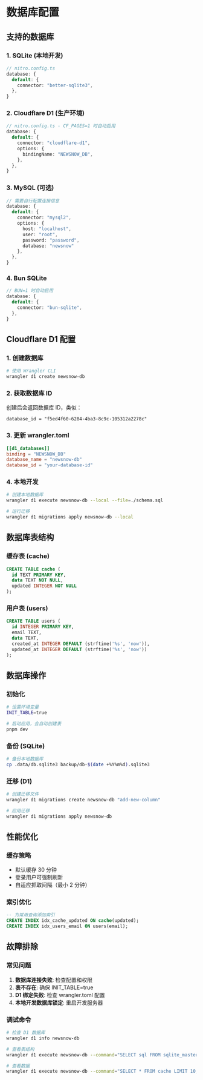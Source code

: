 # 数据库配置

## 支持的数据库

### 1. SQLite (本地开发)
```typescript
// nitro.config.ts
database: {
  default: {
    connector: "better-sqlite3",
  },
}
```

### 2. Cloudflare D1 (生产环境)
```typescript
// nitro.config.ts - CF_PAGES=1 时自动启用
database: {
  default: {
    connector: "cloudflare-d1",
    options: {
      bindingName: "NEWSNOW_DB",
    },
  },
}
```

### 3. MySQL (可选)
```typescript
// 需要自行配置连接信息
database: {
  default: {
    connector: "mysql2",
    options: {
      host: "localhost",
      user: "root",
      password: "password",
      database: "newsnow"
    },
  },
}
```

### 4. Bun SQLite
```typescript
// BUN=1 时自动启用
database: {
  default: {
    connector: "bun-sqlite",
  },
}
```

## Cloudflare D1 配置

### 1. 创建数据库
```bash
# 使用 Wrangler CLI
wrangler d1 create newsnow-db
```

### 2. 获取数据库 ID
创建后会返回数据库 ID，类似：
```
database_id = "f5ed4f60-6284-4ba3-8c9c-105312a2278c"
```

### 3. 更新 wrangler.toml
```toml
[[d1_databases]]
binding = "NEWSNOW_DB"
database_name = "newsnow-db"
database_id = "your-database-id"
```

### 4. 本地开发
```bash
# 创建本地数据库
wrangler d1 execute newsnow-db --local --file=./schema.sql

# 运行迁移
wrangler d1 migrations apply newsnow-db --local
```

## 数据库表结构

### 缓存表 (cache)
```sql
CREATE TABLE cache (
  id TEXT PRIMARY KEY,
  data TEXT NOT NULL,
  updated INTEGER NOT NULL
);
```

### 用户表 (users)
```sql
CREATE TABLE users (
  id INTEGER PRIMARY KEY,
  email TEXT,
  data TEXT,
  created_at INTEGER DEFAULT (strftime('%s', 'now')),
  updated_at INTEGER DEFAULT (strftime('%s', 'now'))
);
```

## 数据库操作

### 初始化
```bash
# 设置环境变量
INIT_TABLE=true

# 启动应用，会自动创建表
pnpm dev
```

### 备份 (SQLite)
```bash
# 备份本地数据库
cp .data/db.sqlite3 backup/db-$(date +%Y%m%d).sqlite3
```

### 迁移 (D1)
```bash
# 创建迁移文件
wrangler d1 migrations create newsnow-db "add-new-column"

# 应用迁移
wrangler d1 migrations apply newsnow-db
```

## 性能优化

### 缓存策略
- 默认缓存 30 分钟
- 登录用户可强制刷新
- 自适应抓取间隔（最小 2 分钟）

### 索引优化
```sql
-- 为常用查询添加索引
CREATE INDEX idx_cache_updated ON cache(updated);
CREATE INDEX idx_users_email ON users(email);
```

## 故障排除

### 常见问题
1. **数据库连接失败**: 检查配置和权限
2. **表不存在**: 确保 INIT_TABLE=true
3. **D1 绑定失败**: 检查 wrangler.toml 配置
4. **本地开发数据库锁定**: 重启开发服务器

### 调试命令
```bash
# 检查 D1 数据库
wrangler d1 info newsnow-db

# 查看表结构
wrangler d1 execute newsnow-db --command="SELECT sql FROM sqlite_master WHERE type='table';"

# 查看数据
wrangler d1 execute newsnow-db --command="SELECT * FROM cache LIMIT 10;"
```
